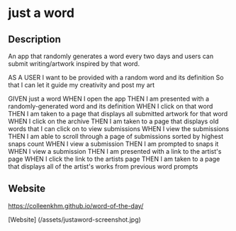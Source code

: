 # just a word

## Description
An app that randomly generates a word every two days and users can submit writing/artwork inspired by that word.

AS A USER 
I want to be provided with a random word and its definition
So that I can let it guide my creativity and post my art

GIVEN just a word
WHEN I open the app
THEN I am presented with a randomly-generated word and its definition
WHEN I click on that word
THEN I am taken to a page that displays all submitted artwork for that word
WHEN I click on the archive
THEN I am taken to a page that displays old words that I can click on to view submissions
WHEN I view the submissions
THEN I am able to scroll through a page of submissions sorted by highest snaps count
WHEN I view a submission
THEN I am prompted to snaps it
WHEN I view a submission
THEN I am presented with a link to the artist's page
WHEN I click the link to the artists page
THEN I am taken to a page that displays all of the artist's works from previous word prompts

## Website
https://colleenkhm.github.io/word-of-the-day/

[Website] (/assets/justaword-screenshot.jpg)
